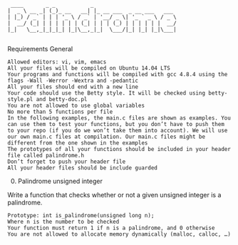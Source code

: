 ```
 ____       _ _           _                          
|  _ \ __ _| (_)_ __   __| |_ __ ___  _ __ ___   ___ 
| |_) / _` | | | '_ \ / _` | '__/ _ \| '_ ` _ \ / _ \
|  __/ (_| | | | | | | (_| | | | (_) | | | | | |  __/
|_|   \__,_|_|_|_| |_|\__,_|_|  \___/|_| |_| |_|\___|
                                                     
```

Requirements
General

    Allowed editors: vi, vim, emacs
    All your files will be compiled on Ubuntu 14.04 LTS
    Your programs and functions will be compiled with gcc 4.8.4 using the flags -Wall -Werror -Wextra and -pedantic
    All your files should end with a new line
    Your code should use the Betty style. It will be checked using betty-style.pl and betty-doc.pl
    You are not allowed to use global variables
    No more than 5 functions per file
    In the following examples, the main.c files are shown as examples. You can use them to test your functions, but you don’t have to push them to your repo (if you do we won’t take them into account). We will use our own main.c files at compilation. Our main.c files might be different from the one shown in the examples
    The prototypes of all your functions should be included in your header file called palindrome.h
    Don’t forget to push your header file
    All your header files should be include guarded



0. Palindrome unsigned integer

Write a function that checks whether or not a given unsigned integer is a palindrome.

    Prototype: int is_palindrome(unsigned long n);
    Where n is the number to be checked
    Your function must return 1 if n is a palindrome, and 0 otherwise
    You are not allowed to allocate memory dynamically (malloc, calloc, …)
